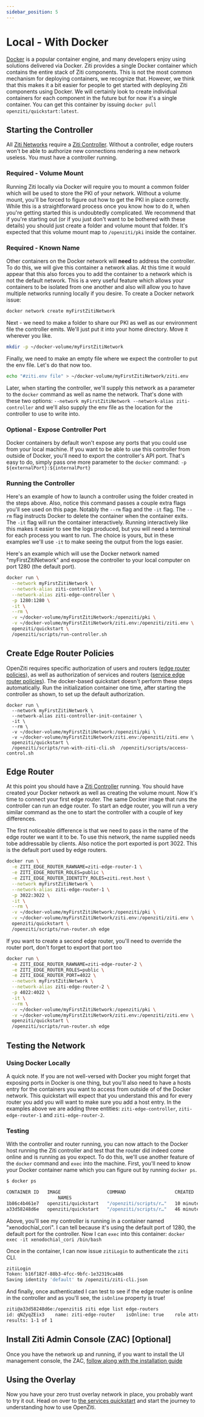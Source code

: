 ```yaml
---
sidebar_position: 5
---
```

# Local - With Docker

[Docker](https://www.docker.com) is a popular container engine, and many developers enjoy using solutions delivered via
Docker. Ziti provides a single Docker container which contains the entire stack of Ziti components. This is not the most
common mechanism for deploying containers, we recognize that. However, we think that this makes it a bit easier for
people to get started with deploying Ziti components using Docker. We will certainly look to create individual
containers for each component in the future but for now it's a single container. You can get this container by issuing
`docker pull openziti/quickstart:latest`.

## Starting the Controller

All [Ziti Networks](../../introduction/01-Introduction.mdx) require
a [Ziti Controller](/docs/manage/controller). Without a controller, edge routers won't be able to authorize new
connections rendering a new network useless. You must have a controller running.

### Required - Volume Mount

Running Ziti locally via Docker will require you to mount a common folder which will be used to store the PKI of your
network. Without a volume mount, you'll be forced to figure out how to get the PKI in place correctly. While this is a
straightforward process once you know how to do it, when you're getting started this is undoubtedly complicated. We
recommend that if you're starting out (or if you just don't want to be bothered with these details) you should just
create a folder and volume mount that folder. It's expected that this volume mount map to `/openziti/pki` inside the
container.

### Required - Known Name

Other containers on the Docker network will **need** to address the controller. To do this, we will give this container
a network alias. At this time it would appear that this also forces you to add the container to a network which is not
the default network. This is a very useful feature which allows your containers to be isolated from one another and also
will allow you to have multiple networks running locally if you desire. To create a Docker network issue:

```bash
docker network create myFirstZitiNetwork
```

Next - we need to make a folder to share our PKI as well as our environment file the controller emits. We'll just 
put it into your home directory. Move it wherever you like. 

```bash
mkdir -p ~/docker-volume/myFirstZitiNetwork
```

Finally, we need to make an empty file where we expect the controller to put the env file. Let's do that now too.

```bash
echo "#ziti.env file" > ~/docker-volume/myFirstZitiNetwork/ziti.env
```

Later, when starting the controller, we'll supply this network as a parameter to the `docker` command as well as name the
network. That's done with these two options: `--network myFirstZitiNetwork --network-alias ziti-controller` and 
we'll also supply the env file as the location for the controller to use to write into.

### Optional - Expose Controller Port

Docker containers by default won't expose any ports that you could use from your local machine. If you want to be able
to use this controller from outside of Docker, you'll need to export the controller's API port. That's easy to do, 
simply pass one more parameter to the `docker` command: `-p ${externalPort}:${internalPort}`

### Running the Controller

Here's an example of how to launch a controller using the folder created in the steps above. Also, notice this command
passes a couple extra flags you'll see used on this page. Notably
the `--rm` flag and the `-it` flag. The `--rm` flag instructs Docker to delete the container when the container exits.
The `-it` flag will run the container interactively. Running interactively like this makes it easier to see the logs
produced, but you will need a terminal for each process you want to run. The choice is yours, but in these examples 
we'll use `-it` to make seeing the output from the logs easier.

Here's an example which will use the Docker network named "myFirstZitiNetwork" and expose the controller to your local
computer on port 1280 (the default port).

```bash
docker run \
  --network myFirstZitiNetwork \
  --network-alias ziti-controller \
  --network-alias ziti-edge-controller \
  -p 1280:1280 \
  -it \
  --rm \
  -v ~/docker-volume/myFirstZitiNetwork:/openziti/pki \
  -v ~/docker-volume/myFirstZitiNetwork/ziti.env:/openziti/ziti.env \
  openziti/quickstart \
  /openziti/scripts/run-controller.sh
```

## Create Edge Router Policies
OpenZiti requires specific authorization of users and routers ([edge router policies](/glossary#edge-router-policy)), 
as well as authorization of services and routers ([service edge router policies](/glossary#service-edge-router-policy)). 
The docker-based quickstart doesn't perform these steps automatically. Run the initialization container one time, after 
starting the controller as shown, to set up the default authorization.

```shell
docker run \
  --network myFirstZitiNetwork \
  --network-alias ziti-controller-init-container \
  -it \
  --rm \
  -v ~/docker-volume/myFirstZitiNetwork:/openziti/pki \
  -v ~/docker-volume/myFirstZitiNetwork/ziti.env:/openziti/ziti.env \
  openziti/quickstart \
  /openziti/scripts/run-with-ziti-cli.sh  /openziti/scripts/access-control.sh
```

## Edge Router

At this point you should have a [Ziti Controller](/docs/manage/controller) running. You should have created your
Docker network as well as creating the volume mount. Now it's time to connect your first edge router. The same Docker
image that runs the controller can run an edge router. To start an edge router, you will run a very similar command as
the one to start the controller with a couple of key differences.

The first noticeable difference is that we need to pass in the name of the edge router we want it to be. To use this
network, the name supplied needs tobe addressable by clients.  Also notice the port exported is port 3022. This is the
default port used by edge routers. 

```bash
docker run \
  -e ZITI_EDGE_ROUTER_RAWNAME=ziti-edge-router-1 \
  -e ZITI_EDGE_ROUTER_ROLES=public \
  -e ZITI_EDGE_ROUTER_IDENTITY_ROLES=ziti.rest.host \
  --network myFirstZitiNetwork \
  --network-alias ziti-edge-router-1 \
  -p 3022:3022 \
  -it \
  --rm \
  -v ~/docker-volume/myFirstZitiNetwork:/openziti/pki \
  -v ~/docker-volume/myFirstZitiNetwork/ziti.env:/openziti/ziti.env \
  openziti/quickstart \
  /openziti/scripts/run-router.sh edge
```

If you want to create a second edge router, you'll need to override the router port, don't forget to export that port too
```bash
docker run \
  -e ZITI_EDGE_ROUTER_RAWNAME=ziti-edge-router-2 \
  -e ZITI_EDGE_ROUTER_ROLES=public \
  -e ZITI_EDGE_ROUTER_PORT=4022 \
  --network myFirstZitiNetwork \
  --network-alias ziti-edge-router-2 \
  -p 4022:4022 \
  -it \
  --rm \
  -v ~/docker-volume/myFirstZitiNetwork:/openziti/pki \
  -v ~/docker-volume/myFirstZitiNetwork/ziti.env:/openziti/ziti.env \
  openziti/quickstart \
  /openziti/scripts/run-router.sh edge
```

## Testing the Network

### Using Docker Locally

A quick note. If you are not well-versed with Docker you might forget that exposing ports in Docker is one thing, 
but you'll also need to have a hosts entry for the containers you want to access from outside of of the Docker 
network. This quickstart will expect that you understand this and for every router you add you will want to make 
sure you add a host entry. In the examples above we are adding three entities: `ziti-edge-controller`, 
`ziti-edge-router-1` and `ziti-edge-router-2`.

### Testing

With the controller and router running, you can now attach to the Docker host running the Ziti controller and test that
the router did indeed come online and is running as you expect. To do this, we'll use another feature of the `docker`
command and `exec` into the machine. First, you'll need to know your Docker container name which you can figure out by
running `docker ps`.

```bash
$ docker ps

CONTAINER ID   IMAGE                 COMMAND                  CREATED          STATUS          PORTS
                   NAMES
1b86c4b461e7   openziti/quickstart   "/openziti/scripts/r…"   10 minutes ago   Up 10 minutes   0.0.0.0:3022->3022/tcp, :::3022->3022/tcp   musing_engelbart
a33d58248d6e   openziti/quickstart   "/openziti/scripts/r…"   46 minutes ago   Up 46 minutes   0.0.0.0:1280->1280/tcp, :::1280->1280/tcp   xenodochial_cori
```

Above, you'll see my controller is running in a container named "xenodochial_cori". I can tell because it's using the
default port of 1280, the default port for the controller. Now I can `exec` into this
container: `docker exec -it xenodochial_cori /bin/bash`

Once in the container, I can now issue `zitiLogin` to authenticate the `ziti` CLI.

```bash
zitiLogin
Token: b16f182f-88b3-4fcc-9bfc-1e32319ca486
Saving identity 'default' to /openziti/ziti-cli.json
```

And finally, once authenticated I can test to see if the edge router is online in the controller and as you'll see, the
`isOnline` property is true!

```bash
ziti@a33d58248d6e:/openziti$ ziti edge list edge-routers
id: qNZyqZEix3    name: ziti-edge-router    isOnline: true    role attributes: {}
results: 1-1 of 1
```

## Install Ziti Admin Console (ZAC) [Optional]

Once you have the network up and running, if you want to install the UI management console, the ZAC, [follow along with 
the installation guide](../zac/installation.md)

## Using the Overlay

Now you have your zero trust overlay network in place, you probably want to try it out. Head on over to
[the services quickstart](../services/index.md) and start the journey to understanding how to use OpenZiti.